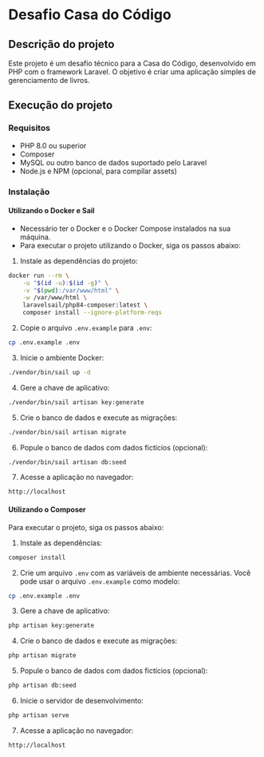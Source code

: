 # Desafio Casa do Código

## Descrição do projeto
Este projeto é um desafio técnico para a Casa do Código, desenvolvido em PHP com o framework Laravel. O objetivo é criar uma aplicação simples de gerenciamento de livros.

## Execução do projeto

### Requisitos
- PHP 8.0 ou superior
- Composer
- MySQL ou outro banco de dados suportado pelo Laravel
- Node.js e NPM (opcional, para compilar assets)

### Instalação
#### Utilizando o Docker e Sail
- Necessário ter o Docker e o Docker Compose instalados na sua máquina.
- Para executar o projeto utilizando o Docker, siga os passos abaixo:

1. Instale as dependências do projeto:
```bash
docker run --rm \
    -u "$(id -u):$(id -g)" \
    -v "$(pwd):/var/www/html" \
    -w /var/www/html \
    laravelsail/php84-composer:latest \
    composer install --ignore-platform-reqs
```
2. Copie o arquivo `.env.example` para `.env`:
```bash
cp .env.example .env
```
3. Inicie o ambiente Docker:
```bash
./vendor/bin/sail up -d
```
4. Gere a chave de aplicativo:
```bash
./vendor/bin/sail artisan key:generate
```
5. Crie o banco de dados e execute as migrações:
```bash
./vendor/bin/sail artisan migrate
```
6. Popule o banco de dados com dados fictícios (opcional):
```bash
./vendor/bin/sail artisan db:seed
```
7. Acesse a aplicação no navegador:
```
http://localhost
```

#### Utilizando o Composer
Para executar o projeto, siga os passos abaixo:

1. Instale as dependências:
```bash
composer install
```
2. Crie um arquivo `.env` com as variáveis de ambiente necessárias. Você pode usar o arquivo `.env.example` como modelo:
```bash
cp .env.example .env
```
3. Gere a chave de aplicativo:
```bash
php artisan key:generate
```
4. Crie o banco de dados e execute as migrações:
```bash
php artisan migrate
```
5. Popule o banco de dados com dados fictícios (opcional):
```bash
php artisan db:seed
```
6. Inicie o servidor de desenvolvimento:
```bash
php artisan serve
```
7. Acesse a aplicação no navegador:
```
http://localhost
```
